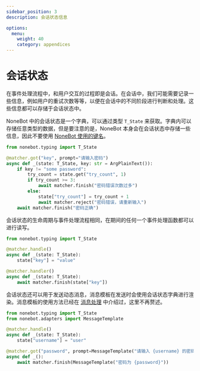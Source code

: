 ```yaml
---
sidebar_position: 3
description: 会话状态信息

options:
  menu:
    weight: 40
    category: appendices
---
```


# 会话状态

在事件处理流程中，和用户交互的过程即是会话。在会话中，我们可能需要记录一些信息，例如用户的重试次数等等，以便在会话中的不同阶段进行判断和处理。这些信息都可以存储于会话状态中。

NoneBot 中的会话状态是一个字典，可以通过类型 `T_State` 来获取。字典内可以存储任意类型的数据，但是要注意的是，NoneBot 本身会在会话状态中存储一些信息，因此不要使用 [NoneBot 使用的键名](../api/consts.md)。

```python
from nonebot.typing import T_State

@matcher.got("key", prompt="请输入密码")
async def _(state: T_State, key: str = ArgPlainText()):
    if key != "some password":
        try_count = state.get("try_count", 1)
        if try_count >= 3:
            await matcher.finish("密码错误次数过多")
        else:
            state["try_count"] = try_count + 1
            await matcher.reject("密码错误，请重新输入")
    await matcher.finish("密码正确")
```

会话状态的生命周期与事件处理流程相同，在期间的任何一个事件处理函数都可以进行读写。

```python
from nonebot.typing import T_State

@matcher.handle()
async def _(state: T_State):
    state["key"] = "value"

@matcher.handler()
async def _(state: T_State):
    await matcher.finish(state["key"])
```

会话状态还可以用于发送动态消息，消息模板在发送时会使用会话状态字典进行渲染。消息模板的使用方法已经在 [消息处理](../tutorial/message.md#使用消息模板) 中介绍过，这里不再赘述。

```python
from nonebot.typing import T_State
from nonebot.adapters import MessageTemplate

@matcher.handle()
async def _(state: T_State):
    state["username"] = "user"

@matcher.got("password", prompt=MessageTemplate("请输入 {username} 的密码"))
async def _():
    await matcher.finish(MessageTemplate("密码为 {password}"))
```
